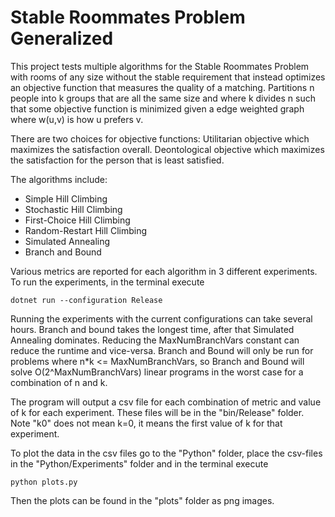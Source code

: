 # Stable Roommates Problem Generalized
This project tests multiple algorithms for the Stable Roommates Problem with rooms of any size 
without the stable requirement that instead optimizes an objective function that 
measures the quality of a matching.
Partitions n people into k groups that are all the same size and where k divides n
such that some objective function is minimized
given a edge weighted graph where w(u,v) is how u prefers v.

There are two choices for objective functions:
Utilitarian objective which maximizes the satisfaction overall.
Deontological objective which maximizes the satisfaction for the person that is least satisfied.

The algorithms include:
* Simple Hill Climbing
* Stochastic Hill Climbing
* First-Choice Hill Climbing
* Random-Restart Hill Climbing
* Simulated Annealing
* Branch and Bound

Various metrics are reported for each algorithm in 3 different experiments.
To run the experiments, in the terminal execute
```console
dotnet run --configuration Release
``` 

Running the experiments with the current configurations can take several hours.
Branch and bound takes the longest time, after that Simulated Annealing dominates.
Reducing the MaxNumBranchVars constant can reduce the runtime and vice-versa.
Branch and Bound will only be run for problems where n*k <= MaxNumBranchVars,
so Branch and Bound will solve O(2^MaxNumBranchVars) linear programs in the worst case for a combination of n and k.

The program will output a csv file for each combination of metric and value of k for each experiment.
These files will be in the "bin/Release" folder.
Note "k0" does not mean k=0, it means the first value of k for that experiment.

To plot the data in the csv files go to the "Python" folder, place
the csv-files in the "Python/Experiments" folder and in the terminal execute
```console
python plots.py
``` 
Then the plots can be found in the "plots" folder as png images.
